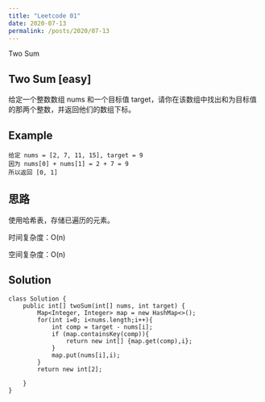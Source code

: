 ```yaml
---
title: "Leetcode 01"
date: 2020-07-13
permalink: /posts/2020/07-13
---
```


Two Sum

## Two Sum [easy]

给定一个整数数组 nums 和一个目标值 target，请你在该数组中找出和为目标值的那两个整数，并返回他们的数组下标。

## Example

```
给定 nums = [2, 7, 11, 15], target = 9
因为 nums[0] + nums[1] = 2 + 7 = 9
所以返回 [0, 1]
```

## 思路

使用哈希表，存储已遍历的元素。

时间复杂度：O(n)

空间复杂度：O(n)

## Solution 

```
class Solution {
    public int[] twoSum(int[] nums, int target) {
        Map<Integer, Integer> map = new HashMap<>();
        for(int i=0; i<nums.length;i++){
            int comp = target - nums[i];
            if (map.containsKey(comp)){
                return new int[] {map.get(comp),i};
            }
            map.put(nums[i],i);
        }
        return new int[2];

    }
}
```



















